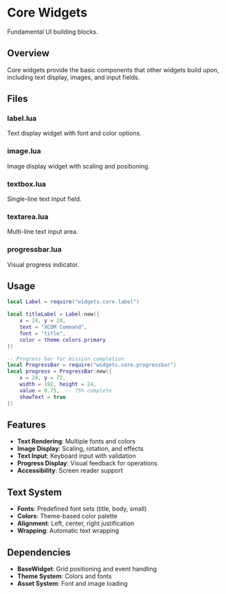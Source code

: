 # Core Widgets

Fundamental UI building blocks.

## Overview

Core widgets provide the basic components that other widgets build upon, including text display, images, and input fields.

## Files

### label.lua
Text display widget with font and color options.

### image.lua
Image display widget with scaling and positioning.

### textbox.lua
Single-line text input field.

### textarea.lua
Multi-line text input area.

### progressbar.lua
Visual progress indicator.

## Usage

```lua
local Label = require("widgets.core.label")

local titleLabel = Label:new({
    x = 24, y = 24,
    text = "XCOM Command",
    font = "title",
    color = theme.colors.primary
})

-- Progress bar for mission completion
local ProgressBar = require("widgets.core.progressbar")
local progress = ProgressBar:new({
    x = 24, y = 72,
    width = 192, height = 24,
    value = 0.75,  -- 75% complete
    showText = true
})
```

## Features

- **Text Rendering**: Multiple fonts and colors
- **Image Display**: Scaling, rotation, and effects
- **Text Input**: Keyboard input with validation
- **Progress Display**: Visual feedback for operations
- **Accessibility**: Screen reader support

## Text System

- **Fonts**: Predefined font sets (title, body, small)
- **Colors**: Theme-based color palette
- **Alignment**: Left, center, right justification
- **Wrapping**: Automatic text wrapping

## Dependencies

- **BaseWidget**: Grid positioning and event handling
- **Theme System**: Colors and fonts
- **Asset System**: Font and image loading
